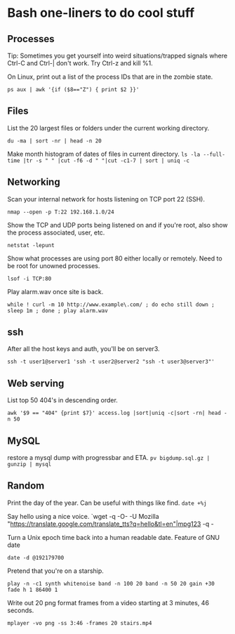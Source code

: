 # Bash one-liners to do cool stuff

## Processes

Tip: Sometimes you get yourself into weird situations/trapped signals where Ctrl-C and Ctrl-| don't work. Try Ctrl-z and kill %1.

On Linux, print out a list of the process IDs that are in the zombie state.

`ps aux | awk '{if ($8=="Z") { print $2 }}'`

## Files

List the 20 largest files or folders under the current working directory.

`du -ma | sort -nr | head -n 20`

Make month histogram of dates of files in current directory.
`ls -la --full-time |tr -s " " |cut -f6 -d " "|cut -c1-7 | sort | uniq -c`

## Networking

Scan your internal network for hosts listening on TCP port 22 (SSH).

`nmap --open -p T:22 192.168.1.0/24`

Show the TCP and UDP ports being listened on and if you're root, also show the process associated, user, etc.

`netstat -lepunt`

Show what processes are using port 80 either locally or remotely. Need to be root for unowned processes.

`lsof -i TCP:80 `

Play alarm.wav once site is back.

`while ! curl -m 10 http://www.example\.com/ ; do echo still down ; sleep 1m ; done ; play alarm.wav`

## ssh

After all the host keys and auth, you'll be on server3.

`ssh -t user1@server1 'ssh -t user2@server2 "ssh -t user3@server3"'`

## Web serving

List top 50 404's in descending order.

`awk '$9 == "404" {print $7}' access.log |sort|uniq -c|sort -rn| head -n 50`

## MySQL

restore a mysql dump with progressbar and ETA.
`pv bigdump.sql.gz | gunzip | mysql`

## Random

Print the day of the year. Can be useful with things like find.
`date +%j`

Say hello using a nice voice.
`wget -q -O- -U Mozilla "https://translate.google.com/translate_tts?q=hello&tl=en"|mpg123 -q -

Turn a Unix epoch time back into a human readable date. Feature of GNU date

`date -d @192179700`

Pretend that you're on a starship.

`play -n -c1 synth whitenoise band -n 100 20 band -n 50 20 gain +30 fade h 1 86400 1`

Write out 20 png format frames from a video starting at 3 minutes, 46 seconds.

`mplayer -vo png -ss 3:46 -frames 20 stairs.mp4`
